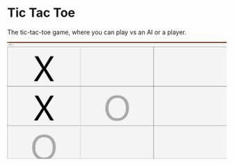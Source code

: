 # Tic Tac Toe

The tic-tac-toe game, where you can play vs an AI or a player.

![Screenshot 2023-05-23 213415.png](Screenshot%202023-05-23%20213415.png)